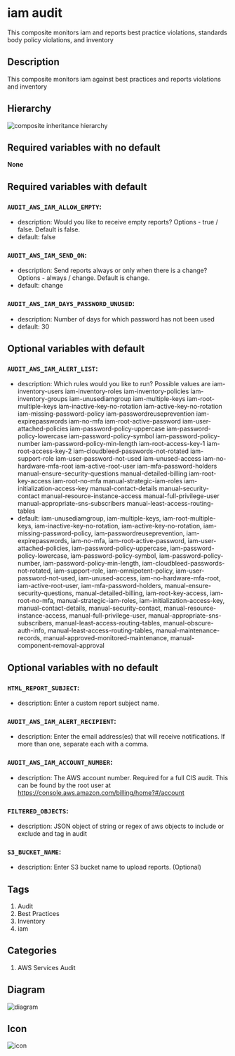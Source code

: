 iam audit
============================
This composite monitors iam and reports best practice violations, standards body policy violations, and inventory


## Description
This composite monitors iam against best practices and reports violations and inventory


## Hierarchy
![composite inheritance hierarchy](https://raw.githubusercontent.com/CloudCoreo/audit-aws-iam/master/images/hierarchy.png "composite inheritance hierarchy")



## Required variables with no default

**None**


## Required variables with default

### `AUDIT_AWS_IAM_ALLOW_EMPTY`:
  * description: Would you like to receive empty reports? Options - true / false. Default is false.
  * default: false

### `AUDIT_AWS_IAM_SEND_ON`:
  * description: Send reports always or only when there is a change? Options - always / change. Default is change.
  * default: change

### `AUDIT_AWS_IAM_DAYS_PASSWORD_UNUSED`:
  * description: Number of days for which password has not been used
  * default: 30


## Optional variables with default

### `AUDIT_AWS_IAM_ALERT_LIST`:
  * description: Which rules would you like to run? Possible values are iam-inventory-users iam-inventory-roles iam-inventory-policies iam-inventory-groups iam-unusediamgroup iam-multiple-keys iam-root-multiple-keys iam-inactive-key-no-rotation iam-active-key-no-rotation iam-missing-password-policy iam-passwordreuseprevention iam-expirepasswords iam-no-mfa iam-root-active-password iam-user-attached-policies iam-password-policy-uppercase iam-password-policy-lowercase iam-password-policy-symbol iam-password-policy-number iam-password-policy-min-length iam-root-access-key-1 iam-root-access-key-2 iam-cloudbleed-passwords-not-rotated iam-support-role iam-user-password-not-used iam-unused-access iam-no-hardware-mfa-root iam-active-root-user iam-mfa-password-holders manual-ensure-security-questions manual-detailed-billing iam-root-key-access iam-root-no-mfa manual-strategic-iam-roles iam-initialization-access-key manual-contact-details manual-security-contact manual-resource-instance-access manual-full-privilege-user manual-appropriate-sns-subscribers manual-least-access-routing-tables
  * default: iam-unusediamgroup, iam-multiple-keys, iam-root-multiple-keys, iam-inactive-key-no-rotation, iam-active-key-no-rotation, iam-missing-password-policy, iam-passwordreuseprevention, iam-expirepasswords, iam-no-mfa, iam-root-active-password, iam-user-attached-policies, iam-password-policy-uppercase, iam-password-policy-lowercase, iam-password-policy-symbol, iam-password-policy-number, iam-password-policy-min-length, iam-cloudbleed-passwords-not-rotated, iam-support-role, iam-omnipotent-policy, iam-user-password-not-used, iam-unused-access, iam-no-hardware-mfa-root, iam-active-root-user, iam-mfa-password-holders, manual-ensure-security-questions, manual-detailed-billing, iam-root-key-access, iam-root-no-mfa, manual-strategic-iam-roles, iam-initialization-access-key, manual-contact-details, manual-security-contact, manual-resource-instance-access, manual-full-privilege-user, manual-appropriate-sns-subscribers, manual-least-access-routing-tables, manual-obscure-auth-info, manual-least-access-routing-tables, manual-maintenance-records, manual-approved-monitored-maintenance, manual-component-removal-approval


## Optional variables with no default

### `HTML_REPORT_SUBJECT`:
  * description: Enter a custom report subject name.

### `AUDIT_AWS_IAM_ALERT_RECIPIENT`:
  * description: Enter the email address(es) that will receive notifications. If more than one, separate each with a comma.

### `AUDIT_AWS_IAM_ACCOUNT_NUMBER`:
  * description: The AWS account number. Required for a full CIS audit. This can be found by the root user at https://console.aws.amazon.com/billing/home?#/account

### `FILTERED_OBJECTS`:
  * description: JSON object of string or regex of aws objects to include or exclude and tag in audit

### `S3_BUCKET_NAME`:
  * description: Enter S3 bucket name to upload reports. (Optional)

## Tags
1. Audit
1. Best Practices
1. Inventory
1. iam


## Categories
1. AWS Services Audit


## Diagram
![diagram](https://raw.githubusercontent.com/CloudCoreo/audit-aws-iam/master/images/diagram.png "diagram")


## Icon
![icon](https://raw.githubusercontent.com/CloudCoreo/audit-aws-iam/master/images/icon.png "icon")

